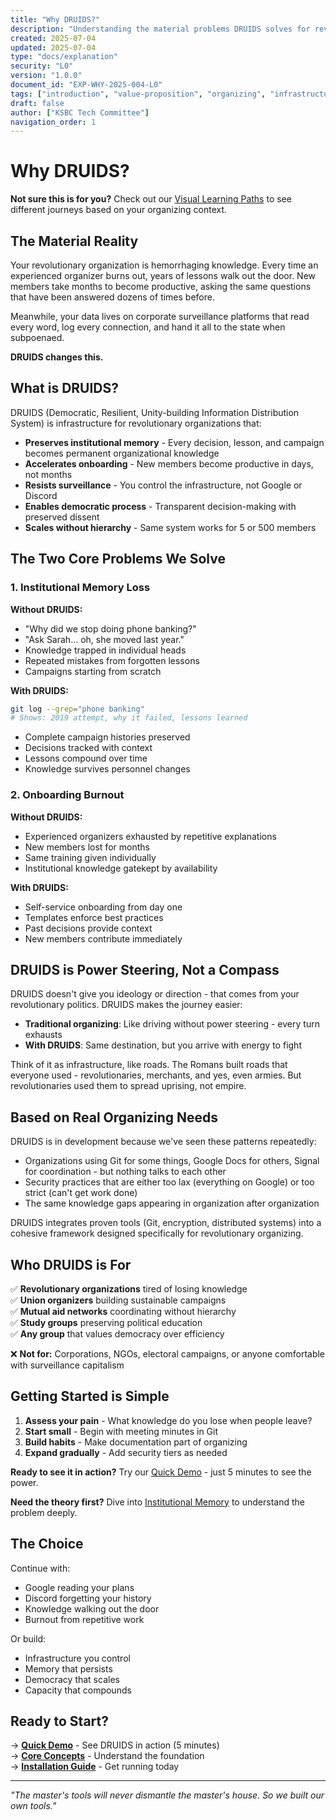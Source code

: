 ```yaml
---
title: "Why DRUIDS?"
description: "Understanding the material problems DRUIDS solves for revolutionary organizations"
created: 2025-07-04
updated: 2025-07-04
type: "docs/explanation"
security: "L0"
version: "1.0.0"
document_id: "EXP-WHY-2025-004-L0"
tags: ["introduction", "value-proposition", "organizing", "infrastructure"]
draft: false
author: ["KSBC Tech Committee"]
navigation_order: 1
---
```


# Why DRUIDS?

**Not sure this is for you?** Check out our [Visual Learning Paths](../learn/visual-roadmaps.md) to see different journeys based on your organizing context.

## The Material Reality

Your revolutionary organization is hemorrhaging knowledge. Every time an experienced organizer burns out, years of lessons walk out the door. New members take months to become productive, asking the same questions that have been answered dozens of times before.

Meanwhile, your data lives on corporate surveillance platforms that read every word, log every connection, and hand it all to the state when subpoenaed.

**DRUIDS changes this.**

## What is DRUIDS?

DRUIDS (Democratic, Resilient, Unity-building Information Distribution System) is infrastructure for revolutionary organizations that:

- **Preserves institutional memory** - Every decision, lesson, and campaign becomes permanent organizational knowledge
- **Accelerates onboarding** - New members become productive in days, not months
- **Resists surveillance** - You control the infrastructure, not Google or Discord
- **Enables democratic process** - Transparent decision-making with preserved dissent
- **Scales without hierarchy** - Same system works for 5 or 500 members

## The Two Core Problems We Solve

### 1. Institutional Memory Loss

**Without DRUIDS:**
- "Why did we stop doing phone banking?" 
- "Ask Sarah... oh, she moved last year."
- Knowledge trapped in individual heads
- Repeated mistakes from forgotten lessons
- Campaigns starting from scratch

**With DRUIDS:**
```bash
git log --grep="phone banking"
# Shows: 2019 attempt, why it failed, lessons learned
```
- Complete campaign histories preserved
- Decisions tracked with context
- Lessons compound over time
- Knowledge survives personnel changes

### 2. Onboarding Burnout

**Without DRUIDS:**
- Experienced organizers exhausted by repetitive explanations
- New members lost for months
- Same training given individually
- Institutional knowledge gatekept by availability

**With DRUIDS:**
- Self-service onboarding from day one
- Templates enforce best practices
- Past decisions provide context
- New members contribute immediately

## DRUIDS is Power Steering, Not a Compass

DRUIDS doesn't give you ideology or direction - that comes from your revolutionary politics. DRUIDS makes the journey easier:

- **Traditional organizing**: Like driving without power steering - every turn exhausts
- **With DRUIDS**: Same destination, but you arrive with energy to fight

Think of it as infrastructure, like roads. The Romans built roads that everyone used - revolutionaries, merchants, and yes, even armies. But revolutionaries used them to spread uprising, not empire.

## Based on Real Organizing Needs

DRUIDS is in development because we've seen these patterns repeatedly:

- Organizations using Git for some things, Google Docs for others, Signal for coordination - but nothing talks to each other
- Security practices that are either too lax (everything on Google) or too strict (can't get work done)
- The same knowledge gaps appearing in organization after organization

DRUIDS integrates proven tools (Git, encryption, distributed systems) into a cohesive framework designed specifically for revolutionary organizing.

## Who DRUIDS is For

✅ **Revolutionary organizations** tired of losing knowledge  
✅ **Union organizers** building sustainable campaigns  
✅ **Mutual aid networks** coordinating without hierarchy  
✅ **Study groups** preserving political education  
✅ **Any group** that values democracy over efficiency  

❌ **Not for:** Corporations, NGOs, electoral campaigns, or anyone comfortable with surveillance capitalism

## Getting Started is Simple

1. **Assess your pain** - What knowledge do you lose when people leave?
2. **Start small** - Begin with meeting minutes in Git
3. **Build habits** - Make documentation part of organizing
4. **Expand gradually** - Add security tiers as needed

**Ready to see it in action?** Try our [Quick Demo](../start/quick-demo.md) - just 5 minutes to see the power.

**Need the theory first?** Dive into [Institutional Memory](../learn/core-concepts/institutional-memory.md) to understand the problem deeply.

## The Choice

Continue with:
- Google reading your plans
- Discord forgetting your history
- Knowledge walking out the door
- Burnout from repetitive work

Or build:
- Infrastructure you control
- Memory that persists
- Democracy that scales
- Capacity that compounds

## Ready to Start?

→ **[Quick Demo](../start/quick-demo.md)** - See DRUIDS in action (5 minutes)  
→ **[Core Concepts](../index.md)** - Understand the foundation  
→ **[Installation Guide](../implement/getting-started/druids-installation-guide.md)** - Get running today  

---

*"The master's tools will never dismantle the master's house. So we built our own tools."*